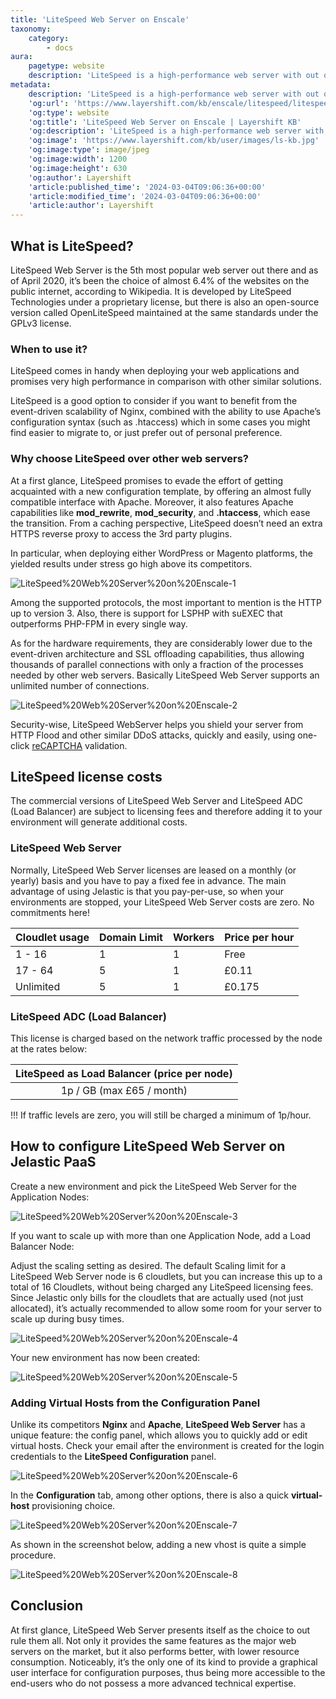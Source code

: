 ```yaml
---
title: 'LiteSpeed Web Server on Enscale'
taxonomy:
    category:
        - docs
aura:
    pagetype: website
    description: 'LiteSpeed is a high-performance web server with out of the box caching and security, ideal for busy e-commerce sites. See how to deploy it on Enscale.'
metadata:
    description: 'LiteSpeed is a high-performance web server with out of the box caching and security, ideal for busy e-commerce sites. See how to deploy it on Enscale.'
    'og:url': 'https://www.layershift.com/kb/enscale/litespeed/litespeed-web-server-on-enscale'
    'og:type': website
    'og:title': 'LiteSpeed Web Server on Enscale | Layershift KB'
    'og:description': 'LiteSpeed is a high-performance web server with out of the box caching and security, ideal for busy e-commerce sites. See how to deploy it on Enscale.'
    'og:image': 'https://www.layershift.com/kb/user/images/ls-kb.jpg'
    'og:image:type': image/jpeg
    'og:image:width': 1200
    'og:image:height': 630
    'og:author': Layershift
    'article:published_time': '2024-03-04T09:06:36+00:00'
    'article:modified_time': '2024-03-04T09:06:36+00:00'
    'article:author': Layershift
---
```


## What is LiteSpeed?

LiteSpeed Web Server is the 5th most popular web server out there and as of April 2020, it’s been the choice of almost 6.4% of the websites on the public internet, according to Wikipedia. It is developed by LiteSpeed Technologies under a proprietary license, but there is also an open-source version called OpenLiteSpeed maintained at the same standards under the GPLv3 license.

### When to use it?

LiteSpeed comes in handy when deploying your web applications and promises very high performance in comparison with other similar solutions.

LiteSpeed is a good option to consider if you want to benefit from the event-driven scalability of Nginx, combined with the ability to use Apache’s configuration syntax (such as .htaccess) which in some cases you might find easier to migrate to, or just prefer out of personal preference.

### Why choose LiteSpeed over other web servers?

At a first glance, LiteSpeed promises to evade the effort of getting acquainted with a new configuration template, by offering an almost fully compatible interface with Apache. Moreover, it also features Apache capabilities like **mod_rewrite**, **mod_security**, and **.htaccess**, which ease the transition. From a caching perspective, LiteSpeed doesn’t need an extra HTTPS reverse proxy to access the 3rd party plugins.

In particular, when deploying either WordPress or Magento platforms, the yielded results under stress go high above its competitors.

![LiteSpeed%20Web%20Server%20on%20Enscale-1](LiteSpeed%20Web%20Server%20on%20Enscale-1.png "LiteSpeed%20Web%20Server%20on%20Enscale-1")

Among the supported protocols, the most important to mention is the HTTP up to version 3. Also, there is support for LSPHP with suEXEC that outperforms PHP-FPM in every single way.

As for the hardware requirements, they are considerably lower due to the event-driven architecture and SSL offloading capabilities, thus allowing thousands of parallel connections with only a fraction of the processes needed by other web servers. Basically LiteSpeed Web Server supports an unlimited number of connections.

![LiteSpeed%20Web%20Server%20on%20Enscale-2](LiteSpeed%20Web%20Server%20on%20Enscale-2.png "LiteSpeed%20Web%20Server%20on%20Enscale-2")

Security-wise, LiteSpeed WebServer helps you shield your server from HTTP Flood and other similar DDoS attacks, quickly and easily, using one-click [reCAPTCHA](https://docs.litespeedtech.com/products/lsws/recaptcha/) validation.

## LiteSpeed license costs

The commercial versions of LiteSpeed Web Server and LiteSpeed ADC (Load Balancer) are subject to licensing fees and therefore adding it to your environment will generate additional costs.

### LiteSpeed Web Server

Normally, LiteSpeed Web Server licenses are leased on a monthly (or yearly) basis and you have to pay a fixed fee in advance. The main advantage of using Jelastic is that you pay-per-use, so when your environments are stopped, your LiteSpeed Web Server costs are zero. No commitments here!

Cloudlet usage | Domain Limit | Workers | Price per hour
-------------------- | ------------------ | ----------- | ------------------ 
        1 - 16        |          1           |       1       |      Free       
      17 - 64        |          5           |       1       |      £0.11
     Unlimited     |          5           |       1       |      £0.175
 
### LiteSpeed ADC (Load Balancer)

This license is charged based on the network traffic processed by the node at the rates below:

LiteSpeed as Load Balancer (price per node) |
:----------------------------------------------------------: |
           1p / GB (max £65 / month) |

!!! If traffic levels are zero, you will still be charged a minimum of 1p/hour.

## How to configure LiteSpeed Web Server on Jelastic PaaS

Create a new environment and pick the LiteSpeed Web Server for the Application Nodes:

![LiteSpeed%20Web%20Server%20on%20Enscale-3](LiteSpeed%20Web%20Server%20on%20Enscale-3.png "LiteSpeed%20Web%20Server%20on%20Enscale-3")

If you want to scale up with more than one Application Node, add a Load Balancer Node:

Adjust the scaling setting as desired. The default Scaling limit for a LiteSpeed Web Server node is 6 cloudlets, but you can increase this up to a total of 16 Cloudlets, without being charged any LiteSpeed licensing fees. Since Jelastic only bills for the cloudlets that are actually used (not just allocated), it’s actually recommended to allow some room for your server to scale up during busy times.

![LiteSpeed%20Web%20Server%20on%20Enscale-4](LiteSpeed%20Web%20Server%20on%20Enscale-4.png "LiteSpeed%20Web%20Server%20on%20Enscale-4")

Your new environment has now been created:

![LiteSpeed%20Web%20Server%20on%20Enscale-5](LiteSpeed%20Web%20Server%20on%20Enscale-5.png "LiteSpeed%20Web%20Server%20on%20Enscale-5")

### Adding Virtual Hosts from the Configuration Panel 

Unlike its competitors **Nginx** and **Apache**, **LiteSpeed Web Server** has a unique feature: the config panel, which allows you to quickly add or edit virtual hosts. Check your email after the environment is created for the login credentials to the **LiteSpeed Configuration** panel.

![LiteSpeed%20Web%20Server%20on%20Enscale-6](LiteSpeed%20Web%20Server%20on%20Enscale-6.png "LiteSpeed%20Web%20Server%20on%20Enscale-6")

In the **Configuration** tab, among other options, there is also a quick **virtual-host** provisioning choice.

![LiteSpeed%20Web%20Server%20on%20Enscale-7](LiteSpeed%20Web%20Server%20on%20Enscale-7.png "LiteSpeed%20Web%20Server%20on%20Enscale-7")

As shown in the screenshot below, adding a new vhost is quite a simple procedure.

![LiteSpeed%20Web%20Server%20on%20Enscale-8](LiteSpeed%20Web%20Server%20on%20Enscale-8.png "LiteSpeed%20Web%20Server%20on%20Enscale-8")

## Conclusion

At first glance, LiteSpeed Web Server presents itself as the choice to out rule them all. Not only it provides the same features as the major web servers on the market, but it also performs better, with lower resource consumption. Noticeably, it’s the only one of its kind to provide a graphical user interface for configuration purposes, thus being more accessible to the end-users who do not possess a more advanced technical expertise.




